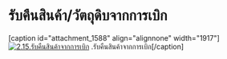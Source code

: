 # รับคืนสินค้า/วัตถุดิบจากการเบิก

  [caption id="attachment_1588" align="alignnone"
width="1917"][![2.15.รับคืนสินค้าจากการเบิก](/images/2.15.รับคืนสินค้าจากการเบิก.jpg)](/images/2.15.รับคืนสินค้าจากการเบิก.jpg)
.รับคืนสินค้าจากการเบิก[/caption]  

